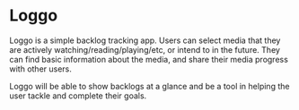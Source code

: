 # Loggo
Loggo is a simple backlog tracking app. Users can select media that they are actively watching/reading/playing/etc, or intend to in the future. They can find basic information about the media, and share their media progress with other users.

Loggo will be able to show backlogs at a glance and be a tool in helping the user tackle and complete their goals.

